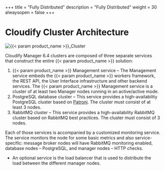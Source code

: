 +++
title = "Fully Distributed"
description = "Fully Distributed"
weight = 30
alwaysopen = false
+++

# Cloudify Cluster Architecture

![{{< param product_name >}}_Cluster]( /images/cluster/cluster-architecture.png )

Cloudify Manager 6.4 clusters are composed of three separate services that construct the entire {{< param product_name >}} solution:  

1. {{< param product_name >}} Management service – The Management service embeds the {{< param product_name >}} workers framework, the REST API,
the User Interface infrastructure and other backend services.
The {{< param product_name >}} Management service is a cluster of at least two Manager nodes running in an active/active mode.
1. PostgreSQL database cluster – This service provides a high-availability PostgreSQL cluster based on [Patroni](https://patroni.readthedocs.io/en/latest/). The cluster must consist of at least 3 nodes.
1. RabbitMQ cluster – This service provides a high-availability RabbitMQ cluster based on RabbitMQ best practices.
The cluster must consist of 3 nodes.

Each of those services is accompanied by a customized monitoring service.  The service monitors the node for some basic metrics and also service-specific: message broker nodes will have RabbitMQ monitoring enabled, database nodes – PostgreSQL, and manager nodes – HTTP checks.

* An optional service is the load balancer that is used to distribute the load between the different manager nodes.
